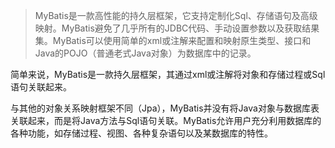 > MyBatis是一款高性能的持久层框架，它支持定制化Sql、存储语句及高级映射。MyBatis避免了几乎所有的JDBC代码、手动设置参数以及获取结果集。MyBatis可以使用简单的xml或注解来配置和映射原生类型、接口和Java的POJO（普通老式Java对象）为数据库中的记录。

简单来说，MyBatis是一款持久层框架，其通过xml或注解将对象和存储过程或Sql语句关联起来。   

与其他的对象关系映射框架不同（Jpa），MyBatis并没有将Java对象与数据库表关联起来，而是将Java方法与Sql语句关联。MyBatis允许用户充分利用数据库的各种功能，如存储过程、视图、各种复杂语句以及某数据库的特性。  